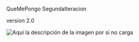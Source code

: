 

QueMePongo SegundaIteracion

version 2.0


![Aquí la descripción de la imagen por si no carga](https://raw.githubusercontent.com/heinHertz/QueMePongoSegundaIteracion/master/diagrama.jpeg)
